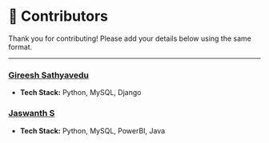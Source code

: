 # 🌟 Contributors

Thank you for contributing! Please add your details below using the same format.

---

### [Gireesh Sathyavedu](https://github.com/gireeshs02)

- **Tech Stack:** Python, MySQL, Django

### [Jaswanth S](https://github.com/Jaswanths12)

- **Tech Stack:** Python, MySQL, PowerBI, Java


